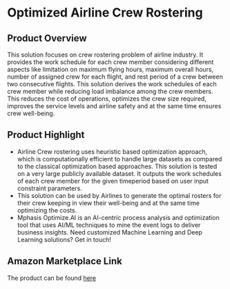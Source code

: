 # Optimized Airline Crew Rostering 

## Product Overview

This solution focuses on crew rostering problem of airline industry. It provides the work schedule for each crew member considering different aspects like limitation on maximum flying hours, maximum overall hours, number of assigned crew for each flight, and rest period of a crew between two consecutive flights. This solution derives the work schedules of each crew member while reducing load imbalance among the crew members. This reduces the cost of operations, optimizes the crew size required, improves the service levels and airline safety and at the same time ensures crew well-being.

## Product Highlight
* Airline Crew rostering uses heuristic based optimization approach, which is computationally efficient to handle large datasets as compared to the classical optimization based approaches. This solution is tested on a very large publicly available dataset. It outputs the work schedules of each crew member for the given timeperiod based on user input constraint parameters.
* This solution can be used by Airlines to generate the optimal rosters for their crew keeping in view their well-being and at the same time optimizing the costs.
* Mphasis Optimize.AI is an AI-centric process analysis and optimization tool that uses AI/ML techniques to mine the event logs to deliver business insights. Need customized Machine Learning and Deep Learning solutions? Get in touch!

## Amazon Marketplace Link
The product can be found [here](https://aws.amazon.com/marketplace/)
